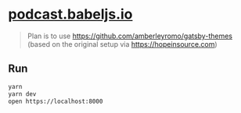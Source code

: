 # [podcast.babeljs.io](https://podcast.babeljs.io)

> Plan is to use https://github.com/amberleyromo/gatsby-themes (based on the original setup via https://hopeinsource.com)

## Run

```sh
yarn
yarn dev
open https://localhost:8000
```
